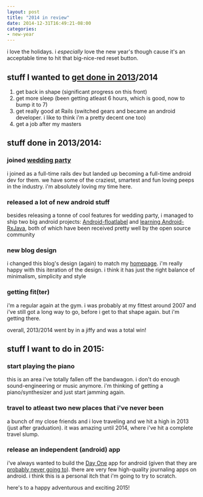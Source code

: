 ```yaml
---
layout: post
title: "2014 in review"
date: 2014-12-31T16:49:21-08:00
categories:
- new-year
---
```


i love the holidays. i *especially* love the new year's though cause it's an acceptable time to hit that big-nice-red reset button.

## stuff I wanted to [get done in 2013](http://blog.kaush.co/2013/01/01/new-year-2013/)/2014

1. get back in shape (significant progress on this front)
2. get more sleep (been getting atleast 6 hours, which is good, now to bump it to 7)
3. get really good at Rails (switched gears and became an android developer. i like to think i'm a pretty decent one too)
4. get a job after my masters


## stuff done in 2013/2014:

### joined [wedding party](http://weddingpartyapp.com/jobs)

i joined as a full-time rails dev but landed up becoming a full-time android dev for them. we have some of the craziest, smartest and fun loving peeps in the industry. i'm absolutely loving my time here.

### released a lot of new android stuff

besides releasing a tonne of cool features for wedding party, i managed to ship two big android projects: [Android-floatlabel](https://github.com/weddingparty/AndroidFloatLabel) and [learning Android-RxJava](https://github.com/kaushikgopal/Android-RxJava), both of which have been received pretty well by the open source community

### new blog design

i changed this blog's design (again) to match my [homepage](http://kaush.co). i'm really happy with this iteration of the design. i think it has just the right balance of minimalism, simplicity and style

### getting fit(ter)

i'm a regular again at the gym. i was probably at my fittest around 2007 and i've still got a long way to go, before i get to that shape again. but i'm getting there.

overall, 2013/2014 went by in a jiffy and was a total win!


## stuff I want to do in 2015:

### start playing the piano

this is an area i've totally fallen off the bandwagon. i don't do enough sound-engineering or music anymore. i'm thinking of getting a piano/synthesizer and just start jamming again.

### travel to atleast two new places that i've never been

a bunch of my close friends and i love traveling and we hit a high in 2013 (just after graduation). it was amazing until 2014, where i've hit a complete travel slump.

### release an independent (android) app

i've always wanted to build the [Day One](http://dayoneapp.com/) app for android (given that they are [probably never going to](https://dayone.zendesk.com/hc/en-us/articles/200173625-Will-there-ever-be-an-Android-app-)). there are very few high-quality journaling apps on android. i think this is a personal itch that i'm going to try to scratch.


here's to a happy adventurous and exciting 2015!